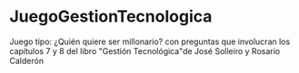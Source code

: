 # JuegoGestionTecnologica
Juego tipo: ¿Quién quiere ser millonario? con preguntas que involucran los capítulos 7 y 8 del libro "Gestión Tecnológica"de José Solleiro y Rosario Calderón
